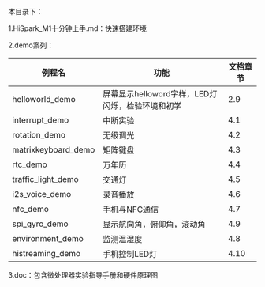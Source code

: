 

本目录下：

1.HiSpark_M1十分钟上手.md：快速搭建环境

2.demo案列：

| 例程名              | 功能                                             | 文档章节 |
| ------------------- | ------------------------------------------------ | -------- |
| helloworld_demo     | 屏幕显示helloword字样，LED灯闪烁，检验环境和初学 | 2.9      |
| interrupt_demo      | 中断实验                                         | 4.1      |
| rotation_demo       | 无级调光                                         | 4.2      |
| matrixkeyboard_demo | 矩阵键盘                                         | 4.3      |
| rtc_demo            | 万年历                                           | 4.4      |
| traffic_light_demo  | 交通灯                                           | 4.5      |
| i2s_voice_demo      | 录音播放                                         | 4.6      |
| nfc_demo            | 手机与NFC通信                                    | 4.7      |
| spi_gyro_demo       | 显示航向角，俯仰角，滚动角                       | 4.9      |
| environment_demo    | 监测温湿度                                       | 4.8      |
| histreaming_demo    | 手机控制LED灯                                    | 4.10     |

3.doc：包含微处理器实验指导手册和硬件原理图